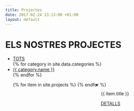 ```yaml
---
title: Projectes
date: 2017-02-24 13:13:00 +01:00
layout: default
---
```


<div class="theme-page padding-bottom-70">
	<div class="row gray full-width page-header vertical-align-table">
		<div class="row full-width padding-top-bottom-50 vertical-align-cell">
			<div class="row">
				<div class="page-header-left">
					<h1>ELS NOSTRES PROJECTES</h1>
				</div>
			</div>
		</div>
	</div>
	<div class="clearfix">
		<div class="row">
			<ul class="tabs-navigation small gray isotope-filters margin-top-70">
				<li><a class="selected" href="{{page.url}}#filter-*" title="TOTS">TOTS</a></li>
        {% for category in site.data.categories %}
          <li>
            <a title="{{ category.name }}" href="{{page.url}}#{{ category.permalink }}">
              {{ category.name }}
            </a>
          </li>
        {% endfor %}
				<!-- <li><a href="{{page.url}}#filter-renovation" title="Renovation">Renovation</a></li>
				<li><a href="{{page.url}}#filter-design-and-build" title="Design and Build">Design and Build</a></li>
				<li><a href="{{page.url}}#filter-painting" title="Painting">Painting</a></li>
				<li><a href="{{page.url}}#filter-pavers" title="Pavers">Pavers</a></li>
				<li><a href="{{page.url}}#filter-solar-systems" title="Solar Systems">Solar Systems</a></li> -->
			</ul>
			<ul class="projects-list isotope" style="position: relative; height: 630px;">
        {% for item in site.projects %}
          <li class="pavers" style="position: absolute; left: 300px; top: 0px;">
            <a href="{{item.url}}" title="{{ item.title }}">
              <img src="{{item.cover}}" alt="">
            </a>
            <div class="view align-center">
              <div class="vertical-align-table">
                <div class="vertical-align-cell">
                  <p class="description">{{ item.title }}</p>
                  <a class="more simple" href="{{item.url}}" title="DETALLS">DETALLS</a>
                </div>
              </div>
            </div>
          </li>
        {% endfor %}
				<!--<li class="pavers" style="position: absolute; left: 300px; top: 0px;">
					<a href="index.html%3Fpage=project_garden_renovation.html" title="Garden Renovation">
						<img src="/assets/images/samples/270x180/image_04.jpg" alt="">
					</a>
					<div class="view align-center">
						<div class="vertical-align-table">
							<div class="vertical-align-cell">
								<p class="description">Garden Renovation</p>
								<a class="more simple" href="index.html%3Fpage=project_garden_renovation.html" title="VIEW PROJECT">VIEW PROJECT</a>
							</div>
						</div>
					</div>
				</li>
				<li class="design-and-build painting" style="position: absolute; left: 600px; top: 0px;">
					<a href="index.html%3Fpage=project_painting.html" title="Painting">
						<img src="/assets/images/samples/270x180/image_07.jpg" alt="">
					</a>
					<div class="view align-center">
						<div class="vertical-align-table">
							<div class="vertical-align-cell">
								<p class="description">Painting</p>
								<a class="more simple" href="index.html%3Fpage=project_painting.html" title="VIEW PROJECT">VIEW PROJECT</a>
							</div>
						</div>
					</div>
				</li>
				<li class="renovation design-and-build" style="position: absolute; left: 0px; top: 210px;">
					<a href="index.html%3Fpage=project_design_build.html" title="Design and Build">
						<img src="/assets/images/samples/270x180/image_10.jpg" alt="">
					</a>
					<div class="view align-center">
						<div class="vertical-align-table">
							<div class="vertical-align-cell">
								<p class="description">Design and Build</p>
								<a class="more simple" href="index.html%3Fpage=project_design_build.html" title="VIEW PROJECT">VIEW PROJECT</a>
							</div>
						</div>
					</div>
				</li>
				<li class="design-and-build solar-systems" style="position: absolute; left: 300px; top: 210px;">
					<a href="index.html%3Fpage=project_design_build.html" title="Design and Build">
						<img src="/assets/images/samples/270x180/image_08.jpg" alt="">
					</a>
					<div class="view align-center">
						<div class="vertical-align-table">
							<div class="vertical-align-cell">
								<p class="description">Design and Build</p>
								<a class="more simple" href="index.html%3Fpage=project_design_build.html" title="VIEW PROJECT">VIEW PROJECT</a>
							</div>
						</div>
					</div>
				</li>
				<li class="renovation" style="position: absolute; left: 600px; top: 210px;">
					<a href="index.html%3Fpage=project_interior_renovation.html" title="Interior Renovation">
						<img src="/assets/images/samples/270x180/image_05.jpg" alt="">
					</a>
					<div class="view align-center">
						<div class="vertical-align-table">
							<div class="vertical-align-cell">
								<p class="description">Interior Renovation</p>
								<a class="more simple" href="index.html%3Fpage=project_interior_renovation.html" title="VIEW PROJECT">VIEW PROJECT</a>
							</div>
						</div>
					</div>
				</li>
				<li class="renovation painting" style="position: absolute; left: 0px; top: 420px;">
					<a href="index.html%3Fpage=project_painting.html" title="Painting">
						<img src="/assets/images/samples/270x180/image_09.jpg" alt="">
					</a>
					<div class="view align-center">
						<div class="vertical-align-table">
							<div class="vertical-align-cell">
								<p class="description">Painting</p>
								<a class="more simple" href="index.html%3Fpage=project_painting.html" title="VIEW PROJECT">VIEW PROJECT</a>
							</div>
						</div>
					</div>
				</li>
				<li class="solar-systems" style="position: absolute; left: 300px; top: 420px;">
					<a href="index.html%3Fpage=project_solar_systems.html" title="Solar Systems">
						<img src="/assets/images/samples/270x180/image_06.jpg" alt="">
					</a>
					<div class="view align-center">
						<div class="vertical-align-table">
							<div class="vertical-align-cell">
								<p class="description">Solar Systems</p>
								<a class="more simple" href="index.html%3Fpage=project_solar_systems.html" title="VIEW PROJECT">VIEW PROJECT</a>
							</div>
						</div>
					</div>
				</li>-->
			</ul>
		</div>
	</div>
</div>
